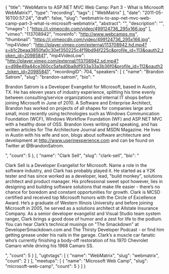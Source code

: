 {
  "title": "WebMatrix to ASP.NET MVC Web Camp: Part 3 - What is Microsoft WebMatrix?",
  "type": "recording",
  "tags": [
    "WebMatrix"
  ],
  "date": "2011-05-16T00:57:24",
  "draft": false,
  "slug": "webmatrix-to-asp-net-mvc-web-camp-part-3-what-is-microsoft-webmatrix",
  "abstract": "",
  "description": "",
  "images": [
    "https://i.vimeocdn.com/video/499124736_295x166.jpg"
  ],
  "vimeo": "113708942",
  "moreinfo": "http://www.webcamps.ms",
  "thumbnail": "https://i.vimeocdn.com/video/499124736_295x166.jpg",
  "mp4Video": "http://player.vimeo.com/external/113708942.hd.mp4?s=b1c2beaa3850fa0c30ef350225c4f19bd94f225c&profile_id=113&oauth2_token_id=20985841",
  "mp4VideoLow": "http://player.vimeo.com/external/113708942.sd.mp4?s=d98e49a44ce360cc5afad0ba8df933a33a3b36f0&profile_id=112&oauth2_token_id=20985841",
  "recordingID": 704,
  "speakers": [
    {
      "name": "Brandon Satrom",
      "slug": "brandon-satrom",
      "bio": "<p>Brandon Satrom is a Developer Evangelist for Microsoft, based in Austin, TX. He has eleven years of industry experience, splitting his time evenly between consulting/service organizations and internal IT shops before joining Microsoft in June of 2010. A Software and Enterprise Architect, Brandon has worked on projects of all shapes for companies large and small, most recently using technologies such as Windows Communication Foundation (WCF), Windows Workflow Foundation (WF) and ASP.NET MVC with a healthy dose of OSS. Brandon loves writing and speaking, and has written articles for The Architecture Journal and MSDN Magazine. He lives in Austin with his wife and son, blogs about software architecture and development at http://www.userinexperience.com and can be found on Twitter at @BrandonSatrom.</p>",
      "count": 5
    },
    {
      "name": "Clark Sell",
      "slug": "clark-sell",
      "bio": "<p>Clark Sell is a Developer Evangelist for Microsoft. Name a role in the software industry, and Clark has probably played it. He started as a Y2K tester and has since worked as a developer, lead, \"build monkey\", solutions architect and product manager. His professional sweet spot however, lies in designing and building software solutions that make life easier - there&rsquo;s no chance for boredom and constant opportunities for growth. Clark is MCSD certified and received top Microsoft honors with the Circle of Excellence Award. He&rsquo;s a graduate of Western Illinois University and before joining Microsoft in 2005, he served as a solutions architect at Allstate Insurance Company. As a senior developer evangelist and Visual Studio team system ranger, Clark brings a good dose of humor and a zest for life to the podium. You can hear Clark&rsquo;s technical musings on \"The Smackdown\" at DeveloperSmackdown.com and The Thirsty Developer Podcast - or find him getting grease under his nails in the garage. Clark&rsquo;s a muscle car fanatic who&rsquo;s currently finishing a body-off restoration of his 1970 Chevrolet Camaro while driving his 1968 Camaro SS.</p>",
      "count": 5
    }
  ],
  "ugtvtags": [
    {
      "name": "WebMatrix",
      "slug": "webmatrix",
      "count": 2
    }
  ],
  "meetups": [
    {
      "name": "Microsoft Web Camp",
      "slug": "microsoft-web-camp",
      "count": 5
    }
  ]
}